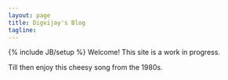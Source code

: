 ```yaml
---
layout: page
title: Digvijay's Blog
tagline: 
---
```

{% include JB/setup %}
Welcome!
This site is a work in progress. 

Till then enjoy this cheesy song from the 1980s.
